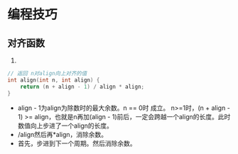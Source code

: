 # 编程技巧
## 对齐函数
1. 
```c
// 返回 n对align向上对齐的值
int align(int n, int align) {
    return (n + align - 1) / align * align;
}
```
* align - 1为align为除数时的最大余数。n == 0时 成立。 n>=1时，(n + align - 1) >= align，也就是n再加(align - 1)前后，一定会跨越一个align的长度。此时数值向上步进了一个align的长度。
* /align然后再*align，消除余数。
* 首先，步进到下一个周期。然后消除余数。
